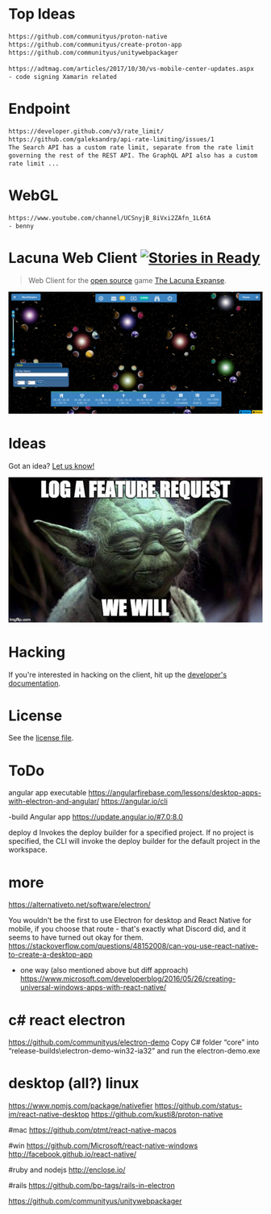 # Top Ideas
```
https://github.com/communityus/proton-native
https://github.com/communityus/create-proton-app
https://github.com/communityus/unitywebpackager

https://adtmag.com/articles/2017/10/30/vs-mobile-center-updates.aspx
- code signing Xamarin related

```

# Endpoint

```
https://developer.github.com/v3/rate_limit/
https://github.com/galeksandrp/api-rate-limiting/issues/1
The Search API has a custom rate limit, separate from the rate limit governing the rest of the REST API. The GraphQL API also has a custom rate limit ...

```

# WebGL

```
https://www.youtube.com/channel/UCSnyjB_8iVxi2ZAfn_1L6tA
- benny
```

# Lacuna Web Client [![Stories in Ready](https://badge.waffle.io/plainblack/lacuna-web-client.png?label=ready&title=Ready)](https://waffle.io/plainblack/lacuna-web-client)

>  Web Client for the [open source](http://www.lacunaexpanse.com/developers) game [The Lacuna Expanse](http://www.lacunaexpanse.com/).

![Screenshot](docs/img/screenshot.png)

# Ideas

Got an idea? [Let us know!](https://github.com/plainblack/Lacuna-Web-Client/issues)

[![Yoda and feature requests](docs/img/feature-request.jpg)](https://github.com/plainblack/Lacuna-Web-Client/issues)

# Hacking

If you're interested in hacking on the client, hit up the [developer's documentation](docs/README.md).

# License

See the [license file](LICENSE).


# ToDo
angular app executable
https://angularfirebase.com/lessons/desktop-apps-with-electron-and-angular/
https://angular.io/cli

-build
Angular app
https://update.angular.io/#7.0:8.0


deploy
d 
Invokes the deploy builder for a specified project. If no project is specified, the CLI will invoke the deploy builder for the default project in the workspace.

# more
https://alternativeto.net/software/electron/

You wouldn't be the first to use Electron for desktop and React Native for mobile, if you choose that route - that's exactly what Discord did, and it seems to have turned out okay for them.
https://stackoverflow.com/questions/48152008/can-you-use-react-native-to-create-a-desktop-app

- one way (also mentioned above but diff approach)
https://www.microsoft.com/developerblog/2016/05/26/creating-universal-windows-apps-with-react-native/

# c# react electron
https://github.com/communityus/electron-demo
Copy C# folder “core” into “release-builds\electron-demo-win32-ia32” and run the electron-demo.exe

# desktop (all?) linux
https://www.npmjs.com/package/nativefier
https://github.com/status-im/react-native-desktop
https://github.com/kusti8/proton-native

#mac
https://github.com/ptmt/react-native-macos

#win
https://github.com/Microsoft/react-native-windows
http://facebook.github.io/react-native/


#ruby and nodejs
http://enclose.io/

#rails
https://github.com/bp-tags/rails-in-electron

https://github.com/communityus/unitywebpackager
